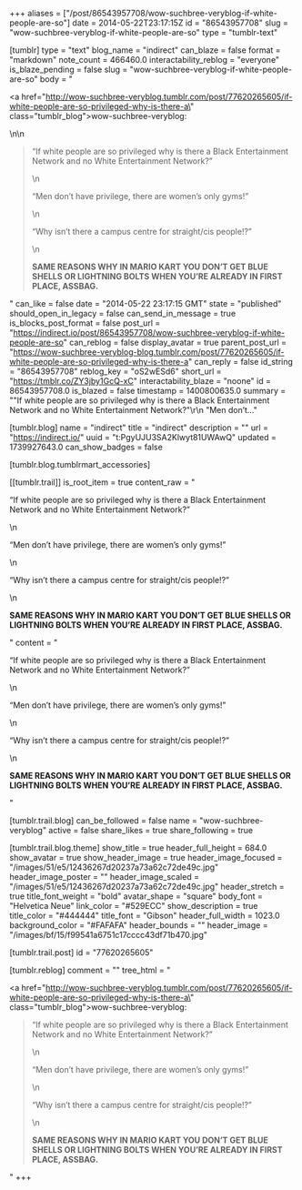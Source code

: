 +++
aliases = ["/post/86543957708/wow-suchbree-veryblog-if-white-people-are-so"]
date = 2014-05-22T23:17:15Z
id = "86543957708"
slug = "wow-suchbree-veryblog-if-white-people-are-so"
type = "tumblr-text"

[tumblr]
type = "text"
blog_name = "indirect"
can_blaze = false
format = "markdown"
note_count = 466460.0
interactability_reblog = "everyone"
is_blaze_pending = false
slug = "wow-suchbree-veryblog-if-white-people-are-so"
body = "<p><a href=\"http://wow-suchbree-veryblog.tumblr.com/post/77620265605/if-white-people-are-so-privileged-why-is-there-a\" class=\"tumblr_blog\">wow-suchbree-veryblog</a>:</p>\n\n<blockquote><p>&ldquo;If white people are so privileged why is there a Black Entertainment Network and no White Entertainment Network?&rdquo;</p>\n<p>&ldquo;Men don’t have privilege, there are women’s only gyms!&rdquo;</p>\n<p>&ldquo;Why isn’t there a campus centre for straight/cis people!?&rdquo;</p>\n<p><strong>SAME REASONS WHY IN MARIO KART YOU DON’T GET BLUE SHELLS OR LIGHTNING BOLTS WHEN YOU’RE ALREADY IN FIRST PLACE, ASSBAG.</strong></p></blockquote>"
can_like = false
date = "2014-05-22 23:17:15 GMT"
state = "published"
should_open_in_legacy = false
can_send_in_message = true
is_blocks_post_format = false
post_url = "https://indirect.io/post/86543957708/wow-suchbree-veryblog-if-white-people-are-so"
can_reblog = false
display_avatar = true
parent_post_url = "https://wow-suchbree-veryblog-blog.tumblr.com/post/77620265605/if-white-people-are-so-privileged-why-is-there-a"
can_reply = false
id_string = "86543957708"
reblog_key = "oS2wESd6"
short_url = "https://tmblr.co/ZY3jby1GcQ-xC"
interactability_blaze = "noone"
id = 86543957708.0
is_blazed = false
timestamp = 1400800635.0
summary = "\"If white people are so privileged why is there a Black Entertainment Network and no White Entertainment Network?\"\r\n \"Men don’t..."

[tumblr.blog]
name = "indirect"
title = "indirect"
description = ""
url = "https://indirect.io/"
uuid = "t:PgyUJU3SA2Klwyt81UWAwQ"
updated = 1739927643.0
can_show_badges = false

[tumblr.blog.tumblrmart_accessories]

[[tumblr.trail]]
is_root_item = true
content_raw = "<p>“If white people are so privileged why is there a Black Entertainment Network and no White Entertainment Network?”</p>\n<p>“Men don’t have privilege, there are women’s only gyms!”</p>\n<p>“Why isn’t there a campus centre for straight/cis people!?”</p>\n<p><strong>SAME REASONS WHY IN MARIO KART YOU DON’T GET BLUE SHELLS OR LIGHTNING BOLTS WHEN YOU’RE ALREADY IN FIRST PLACE, ASSBAG.</strong></p>"
content = "<p>&ldquo;If white people are so privileged why is there a Black Entertainment Network and no White Entertainment Network?&rdquo;</p>\n<p>&ldquo;Men don&rsquo;t have privilege, there are women&rsquo;s only gyms!&rdquo;</p>\n<p>&ldquo;Why isn&rsquo;t there a campus centre for straight/cis people!?&rdquo;</p>\n<p><strong>SAME REASONS WHY IN MARIO KART YOU DON&rsquo;T GET BLUE SHELLS OR LIGHTNING BOLTS WHEN YOU&rsquo;RE ALREADY IN FIRST PLACE, ASSBAG.</strong></p>"

[tumblr.trail.blog]
can_be_followed = false
name = "wow-suchbree-veryblog"
active = false
share_likes = true
share_following = true

[tumblr.trail.blog.theme]
show_title = true
header_full_height = 684.0
show_avatar = true
show_header_image = true
header_image_focused = "/images/51/e5/12436267d20237a73a62c72de49c.jpg"
header_image_poster = ""
header_image_scaled = "/images/51/e5/12436267d20237a73a62c72de49c.jpg"
header_stretch = true
title_font_weight = "bold"
avatar_shape = "square"
body_font = "Helvetica Neue"
link_color = "#529ECC"
show_description = true
title_color = "#444444"
title_font = "Gibson"
header_full_width = 1023.0
background_color = "#FAFAFA"
header_bounds = ""
header_image = "/images/bf/15/f99541a6751c17cccc43df71b470.jpg"

[tumblr.trail.post]
id = "77620265605"

[tumblr.reblog]
comment = ""
tree_html = "<p><a href=\"http://wow-suchbree-veryblog.tumblr.com/post/77620265605/if-white-people-are-so-privileged-why-is-there-a\" class=\"tumblr_blog\">wow-suchbree-veryblog</a>:</p><blockquote><p>“If white people are so privileged why is there a Black Entertainment Network and no White Entertainment Network?”</p>\n<p>“Men don’t have privilege, there are women’s only gyms!”</p>\n<p>“Why isn’t there a campus centre for straight/cis people!?”</p>\n<p><strong>SAME REASONS WHY IN MARIO KART YOU DON’T GET BLUE SHELLS OR LIGHTNING BOLTS WHEN YOU’RE ALREADY IN FIRST PLACE, ASSBAG.</strong></p></blockquote>"
+++
